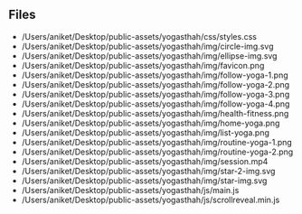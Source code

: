 ## Files

- /Users/aniket/Desktop/public-assets/yogasthah/css/styles.css
- /Users/aniket/Desktop/public-assets/yogasthah/img/circle-img.svg
- /Users/aniket/Desktop/public-assets/yogasthah/img/ellipse-img.svg
- /Users/aniket/Desktop/public-assets/yogasthah/img/favicon.png
- /Users/aniket/Desktop/public-assets/yogasthah/img/follow-yoga-1.png
- /Users/aniket/Desktop/public-assets/yogasthah/img/follow-yoga-2.png
- /Users/aniket/Desktop/public-assets/yogasthah/img/follow-yoga-3.png
- /Users/aniket/Desktop/public-assets/yogasthah/img/follow-yoga-4.png
- /Users/aniket/Desktop/public-assets/yogasthah/img/health-fitness.png
- /Users/aniket/Desktop/public-assets/yogasthah/img/home-yoga.png
- /Users/aniket/Desktop/public-assets/yogasthah/img/list-yoga.png
- /Users/aniket/Desktop/public-assets/yogasthah/img/routine-yoga-1.png
- /Users/aniket/Desktop/public-assets/yogasthah/img/routine-yoga-2.png
- /Users/aniket/Desktop/public-assets/yogasthah/img/session.mp4
- /Users/aniket/Desktop/public-assets/yogasthah/img/star-2-img.svg
- /Users/aniket/Desktop/public-assets/yogasthah/img/star-img.svg
- /Users/aniket/Desktop/public-assets/yogasthah/js/main.js
- /Users/aniket/Desktop/public-assets/yogasthah/js/scrollreveal.min.js